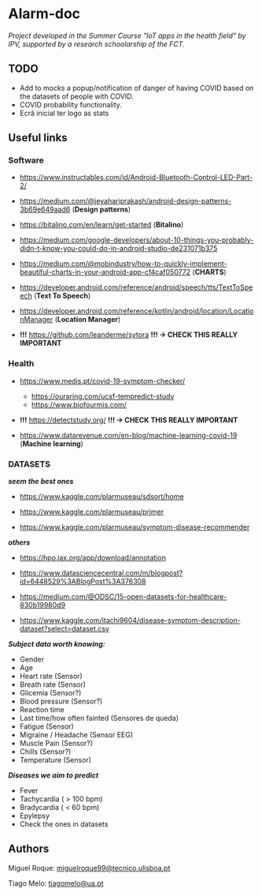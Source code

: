 
# Alarm-doc

*Project developed in the Summer Course "IoT apps in the health field" by IPV, supported by a research schoolarship of the FCT.*


## TODO
- Add to mocks a popup/notification of danger of having COVID based on the datasets of people with COVID.
- COVID probability functionality.
- Ecrâ inicial ter logo as stats

## Useful links

### Software
- <https://www.instructables.com/id/Android-Bluetooth-Control-LED-Part-2/> 

- <https://medium.com/@jeyahariprakash/android-design-patterns-3b69e649aad6> (**Design patterns**)

- <https://bitalino.com/en/learn/get-started> (**Bitalino**)

- <https://medium.com/google-developers/about-10-things-you-probably-didn-t-know-you-could-do-in-android-studio-de231071b375>

- <https://medium.com/@mobindustry/how-to-quickly-implement-beautiful-charts-in-your-android-app-cf4caf050772> (**CHARTS**)

- <https://developer.android.com/reference/android/speech/tts/TextToSpeech> (**Text To Speech**)

- <https://developer.android.com/reference/kotlin/android/location/LocationManager> (**Location Manager**)

- **!!!** <https://github.com/leanderme/sytora> **!!! -> CHECK THIS REALLY IMPORTANT**


### Health
- <https://www.medis.pt/covid-19-symptom-checker/> 
  - <https://ouraring.com/ucsf-tempredict-study>
  - <https://www.biofourmis.com/>
  
- **!!!** <https://detectstudy.org/> **!!! -> CHECK THIS REALLY IMPORTANT**

- <https://www.datarevenue.com/en-blog/machine-learning-covid-19> (**Machine learning**)


### DATASETS

***seem the best ones***

 - <https://www.kaggle.com/plarmuseau/sdsort/home>
 
 - <https://www.kaggle.com/plarmuseau/primer>
 
 - https://www.kaggle.com/plarmuseau/symptom-disease-recommender

***others***

 - <https://hpo.jax.org/app/download/annotation> 
 
 - <https://www.datasciencecentral.com/m/blogpost?id=6448529%3ABlogPost%3A376308> 
 
 - <https://medium.com/@ODSC/15-open-datasets-for-healthcare-830b19980d9>
 
 - <https://www.kaggle.com/itachi9604/disease-symptom-description-dataset?select=dataset.csv>
 
***Subject data worth knowing:***
 
  - Gender
  - Age
  - Heart rate (Sensor)
  - Breath rate (Sensor)
  - Glicemia (Sensor?)
  - Blood pressure (Sensor?)
  - Reaction time
  - Last time/how often fainted (Sensores de queda)
  - Fatigue (Sensor)
  - Migraine / Headache (Sensor EEG)
  - Muscle Pain (Sensor?)
  - Chills (Sensor?)
  - Temperature (Sensor)
  
***Diseases we aim to predict***
 
  - Fever
  - Tachycardia ( > 100 bpm)
  - Bradycardia ( < 60 bpm)
  - Epylepsy
  - Check the ones in datasets

## Authors

Miguel Roque: <miguelroque99@tecnico.ulisboa.pt>

Tiago Melo: <tiagomelo@ua.pt>
